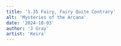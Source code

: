 ```yaml
---
title: '1.35 Fairy, Fairy Quite Contrary'
alt: 'Mysteries of the Arcana'
date: '2024-10-03'
author: 'J Gray'
artist: 'Keira'
---
```

